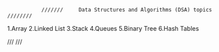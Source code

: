               ///////     Data Structures and Algorithms (DSA) topics  ////////



1.Array
2.Linked List
3.Stack
4.Queues
5.Binary Tree
6.Hash Tables


///      ///


